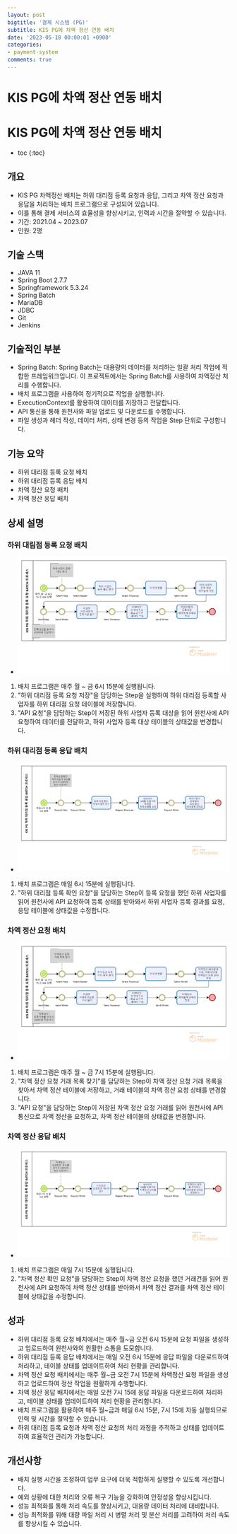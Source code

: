 ```yaml
---
layout: post
bigtitle: '결제 시스템 (PG)'
subtitle: KIS PG에 차액 정산 연동 배치
date: '2023-05-18 00:00:01 +0900'
categories:
- payment-system
comments: true
---
```


# KIS PG에 차액 정산 연동 배치

# KIS PG에 차액 정산 연동 배치
* toc
{:toc}

## 개요
+ KIS PG 차액정산 배치는 하위 대리점 등록 요청과 응답, 그리고 차액 정산 요청과 응답을 처리하는 배치 프로그램으로 구성되어 있습니다.
+ 이를 통해 결제 서비스의 효율성을 향상시키고, 인력과 시간을 절약할 수 있습니다.
+ 기간: 2021.04 ~ 2023.07
+ 인원: 2명

## 기술 스택
+ JAVA 11
+ Spring Boot 2.7.7
+ Springframework 5.3.24
+ Spring Batch
+ MariaDB
+ JDBC
+ Git
+ Jenkins

## 기술적인 부분
+ Spring Batch: Spring Batch는 대용량의 데이터를 처리하는 일괄 처리 작업에 적합한 프레임워크입니다. 이 프로젝트에서는 Spring Batch를 사용하여 차액정산 처리를 수행합니다.
+ 배치 프로그램을 사용하여 정기적으로 작업을 실행합니다.
+ ExecutionContext를 활용하여 데이터를 저장하고 전달합니다.
+ API 통신을 통해 원천사와 파일 업로드 및 다운로드를 수행합니다.
+ 파일 생성과 헤더 작성, 데이터 처리, 상태 변경 등의 작업을 Step 단위로 구성합니다.


## 기능 요약
+ 하위 대리점 등록 요청 배치
+ 하위 대리점 등록 응답 배치
+ 차액 정산 요청 배치
+ 차액 정산 응답 배치

## 상세 설명

### 하위 대림점 등록 요청 배치
+ ![img.png](../../../assets/img/payment-system/KISDifferenceSettlementBatch.png)

1. 배치 프로그램은 매주 월 ~ 금 6시 15분에 실행됩니다.
2. "하위 대리점 등록 요청 저장"을 담당하는 Step을 실행하여 하위 대리점 등록할 사업자를 하위 대리점 요청 테이블에 저장합니다.
3. "API 요청"을 담당하는 Step이 저장된 하위 사업자 등록 대상을 읽어 원천사에 API 요청하여 데이터를 전달하고, 하위 사업자 등록 대상 테이블의 상태값을 변경합니다.

### 하위 대리점 등록 응답 배치
+ ![img_1.png](../../../assets/img/payment-system/KISDifferenceSettlementBatch_1.png)

1. 배치 프로그램은 매일 6시 15분에 실행됩니다.
2. "하위 대리점 등록 확인 요청"을 담당하는 Step이 등록 요청을 했던 하위 사업자를 읽어 원천사에 API 요청하여 등록 상태를 받아와서 하위 사업자 등록 결과를 요청, 응답 테이블에 상태값을 수정합니다.

### 차액 정산 요청 배치
+ ![img_2.png](../../../assets/img/payment-system/KISDifferenceSettlementBatch_2.png)

1. 배치 프로그램은 매주 월 ~ 금 7시 15분에 실행됩니다.
2. "차액 정산 요청 거래 목록 찾기"를 담당하는 Step이 차액 정산 요청 거래 목록을 찾아서 차액 정산 테이블에 저장하고, 거래 테이블의 차액 정산 요청 상태를 변경합니다. 
3. "API 요청"을 담당하는 Step이 저장된 차액 정산 요청 거래를 읽어 원천사에 API 통신으로 차액 정산을 요청하고, 차액 정산 테이블의 상태값을 변경합니다.

### 차액 정산 응답 배치
+ ![img_3.png](../../../assets/img/payment-system/KISDifferenceSettlementBatch_3.png)

1. 배치 프로그램은 매일 7시 15분에 실행됩니다.
2. "차액 정산 확인 요청"을 담당하는 Step이 차액 정산 요청을 했던 거래건을 읽어 원천사에 API 요청하여 차액 정산 상태를 받아와서 차액 정산 결과를 차액 정산 테이블에 상태값을 수정합니다.

## 성과
+ 하위 대리점 등록 요청 배치에서는 매주 월~금 오전 6시 15분에 요청 파일을 생성하고 업로드하여 원천사와의 원활한 소통을 도모합니다.
+ 하위 대리점 등록 응답 배치에서는 매일 오전 6시 15분에 응답 파일을 다운로드하여 처리하고, 테이블 상태를 업데이트하여 처리 현황을 관리합니다.
+ 차액 정산 요청 배치에서는 매주 월~금 오전 7시 15분에 차액정산 요청 파일을 생성하고 업로드하여 정산 작업을 원활하게 수행합니다.
+ 차액 정산 응답 배치에서는 매일 오전 7시 15에 응답 파일을 다운로드하여 처리하고, 테이블 상태를 업데이트하여 처리 현황을 관리합니다.
+ 배치 프로그램을 활용하여 매주 월~금과 매일 6시 15분, 7시 15에 자동 실행되므로 인력 및 시간을 절약할 수 있습니다.
+ 하위 대리점 등록 요청과 차액 정산 요청의 처리 과정을 추적하고 상태를 업데이트하여 효율적인 관리가 가능합니다.

## 개선사항
+ 배치 실행 시간을 조정하여 업무 요구에 더욱 적합하게 실행할 수 있도록 개선합니다.
+ 예외 상황에 대한 처리와 오류 복구 기능을 강화하여 안정성을 향상시킵니다.
+ 성능 최적화를 통해 처리 속도를 향상시키고, 대용량 데이터 처리에 대비합니다.
+ 성능 최적화를 위해 대량 파일 처리 시 병렬 처리 및 분산 처리를 고려하여 처리 속도를 향상시킬 수 있습니다.




